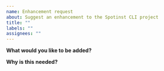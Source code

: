 ```yaml
---
name: Enhancement request
about: Suggest an enhancement to the Spotinst CLI project
title: ""
labels: ""
assignees: ""
---
```


<!-- Please only use this template for submitting enhancement requests -->

**What would you like to be added?**

**Why is this needed?**
